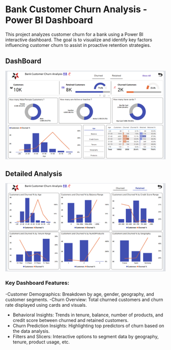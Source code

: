 # Bank Customer Churn Analysis - Power BI Dashboard
This project analyzes customer churn for a bank using a Power BI interactive dashboard. 
The goal is to visualize and identify key factors influencing customer churn to assist in proactive retention strategies.

## DashBoard
![image](https://github.com/Shaikh-areeb/Customer_Churn_Dashboard-PowerBI/blob/main/Dashboard%20Images/Screenshot%202025-01-24%20024142.png)

## Detailed Analysis
![images](https://github.com/Shaikh-areeb/Customer_Churn_Dashboard-PowerBI/blob/main/Dashboard%20Images/Screenshot%202025-01-24%20023749.png)

### Key Dashboard Features:

-Customer Demographics: Breakdown by age, gender, geography, and customer segments.
-Churn Overview: Total churned customers and churn rate displayed using cards and visuals.
- Behavioral Insights: Trends in tenure, balance, number of products, and credit score between churned and retained customers.
- Churn Prediction Insights: Highlighting top predictors of churn based on the data analysis.
- Filters and Slicers: Interactive options to segment data by geography, tenure, product usage, etc.
